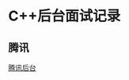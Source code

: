 # C++后台面试记录    

## 腾讯    
  [腾讯后台](https://github.com/Wangzhike/intervives/blob/master/Tencent/c++后台.md)    


